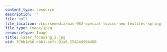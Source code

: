 ```yaml
---
content_type: resource
description: ''
file: null
file_location: /coursemedia/mas-962-special-topics-new-textiles-spring-2010/37bb1e66db61aefc01a625424d994d80_laser_focusing_2.jpg
file_type: image/jpeg
resourcetype: Image
title: laser_focusing_2.jpg
uid: 37bb1e66-db61-aefc-01a6-25424d994d80
---
```

